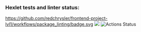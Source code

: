 ### Hexlet tests and linter status:
https://github.com/redchrysler/frontend-project-lvl1/workflows/package_linting/badge.svg
<a href="https://codeclimate.com/github/codeclimate/codeclimate/maintainability"><img src="https://api.codeclimate.com/v1/badges/a99a88d28ad37a79dbf6/maintainability" /></a>
![Actions Status](https://github.com/redchrysler/frontend-project-lvl1/workflows/hexlet-check/badge.svg)
